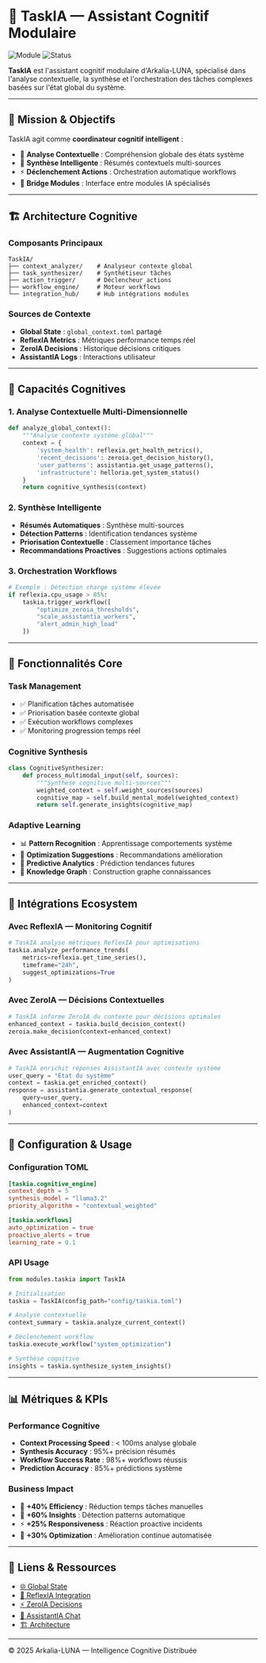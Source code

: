 # 🧠 TaskIA — Assistant Cognitif Modulaire

![Module](https://img.shields.io/badge/module-taskia-purple)
![Status](https://img.shields.io/badge/status-active-green)

**TaskIA** est l'assistant cognitif modulaire d'Arkalia-LUNA, spécialisé dans l'analyse contextuelle, la synthèse et l'orchestration des tâches complexes basées sur l'état global du système.

---

## 🎯 **Mission & Objectifs**

TaskIA agit comme **coordinateur cognitif intelligent** :
- 🧩 **Analyse Contextuelle** : Compréhension globale des états système
- 📝 **Synthèse Intelligente** : Résumés contextuels multi-sources
- ⚡ **Déclenchement Actions** : Orchestration automatique workflows
- 🔗 **Bridge Modules** : Interface entre modules IA spécialisés

---

## 🏗️ **Architecture Cognitive**

### **Composants Principaux**
```
TaskIA/
├── context_analyzer/    # Analyseur contexte global
├── task_synthesizer/    # Synthétiseur tâches
├── action_trigger/      # Déclencheur actions
├── workflow_engine/     # Moteur workflows
└── integration_hub/     # Hub intégrations modules
```

### **Sources de Contexte**
- **Global State** : `global_context.toml` partagé
- **ReflexIA Metrics** : Métriques performance temps réel
- **ZeroIA Decisions** : Historique décisions critiques
- **AssistantIA Logs** : Interactions utilisateur

---

## 🧠 **Capacités Cognitives**

### **1. Analyse Contextuelle Multi-Dimensionnelle**
```python
def analyze_global_context():
    """Analyse contexte système global"""
    context = {
        'system_health': reflexia.get_health_metrics(),
        'recent_decisions': zeroia.get_decision_history(),
        'user_patterns': assistantia.get_usage_patterns(),
        'infrastructure': helloria.get_system_status()
    }
    return cognitive_synthesis(context)
```

### **2. Synthèse Intelligente**
- **Résumés Automatiques** : Synthèse multi-sources
- **Détection Patterns** : Identification tendances système
- **Priorisation Contextuelle** : Classement importance tâches
- **Recommandations Proactives** : Suggestions actions optimales

### **3. Orchestration Workflows**
```python
# Exemple : Détection charge système élevée
if reflexia.cpu_usage > 85%:
    taskia.trigger_workflow([
        "optimize_zeroia_thresholds",
        "scale_assistantia_workers",
        "alert_admin_high_load"
    ])
```

---

## 🔧 **Fonctionnalités Core**

### **Task Management**
- ✅ Planification tâches automatisée
- ✅ Priorisation basée contexte global
- ✅ Exécution workflows complexes
- ✅ Monitoring progression temps réel

### **Cognitive Synthesis**
```python
class CognitiveSynthesizer:
    def process_multimodal_input(self, sources):
        """Synthèse cognitive multi-sources"""
        weighted_context = self.weight_sources(sources)
        cognitive_map = self.build_mental_model(weighted_context)
        return self.generate_insights(cognitive_map)
```

### **Adaptive Learning**
- 📊 **Pattern Recognition** : Apprentissage comportements système
- 🎯 **Optimization Suggestions** : Recommandations amélioration
- 🔮 **Predictive Analytics** : Prédiction tendances futures
- 🧠 **Knowledge Graph** : Construction graphe connaissances

---

## 🚀 **Intégrations Ecosystem**

### **Avec ReflexIA** — Monitoring Cognitif
```python
# TaskIA analyse métriques ReflexIA pour optimisations
taskia.analyze_performance_trends(
    metrics=reflexia.get_time_series(),
    timeframe="24h",
    suggest_optimizations=True
)
```

### **Avec ZeroIA** — Décisions Contextuelles
```python
# TaskIA informe ZeroIA du contexte pour décisions optimales
enhanced_context = taskia.build_decision_context()
zeroia.make_decision(context=enhanced_context)
```

### **Avec AssistantIA** — Augmentation Cognitive
```python
# TaskIA enrichit réponses AssistantIA avec contexte système
user_query = "État du système"
context = taskia.get_enriched_context()
response = assistantia.generate_contextual_response(
    query=user_query,
    enhanced_context=context
)
```

---

## 🧪 **Configuration & Usage**

### **Configuration TOML**
```toml
[taskia.cognitive_engine]
context_depth = 5
synthesis_model = "llama3.2"
priority_algorithm = "contextual_weighted"

[taskia.workflows]
auto_optimization = true
proactive_alerts = true
learning_rate = 0.1
```

### **API Usage**
```python
from modules.taskia import TaskIA

# Initialisation
taskia = TaskIA(config_path="config/taskia.toml")

# Analyse contextuelle
context_summary = taskia.analyze_current_context()

# Déclenchement workflow
taskia.execute_workflow("system_optimization")

# Synthèse cognitive
insights = taskia.synthesize_system_insights()
```

---

## 📊 **Métriques & KPIs**

### **Performance Cognitive**
- **Context Processing Speed** : < 100ms analyse globale
- **Synthesis Accuracy** : 95%+ précision résumés
- **Workflow Success Rate** : 98%+ workflows réussis
- **Prediction Accuracy** : 85%+ prédictions système

### **Business Impact**
- 🚀 **+40% Efficiency** : Réduction temps tâches manuelles
- 🧠 **+60% Insights** : Détection patterns automatique
- ⚡ **+25% Responsiveness** : Réaction proactive incidents
- 🎯 **+30% Optimization** : Amélioration continue automatisée

---

## 🔗 **Liens & Ressources**

- [🌐 Global State](global_state.md)
- [🧠 ReflexIA Integration](../core/reflexia.md)
- [⚡ ZeroIA Decisions](../core/zeroia.md)
- [💬 AssistantIA Chat](../core/assistantia.md)
- [🏗️ Architecture](../../fonctionnement/structure.md)

---

© 2025 Arkalia-LUNA — Intelligence Cognitive Distribuée
